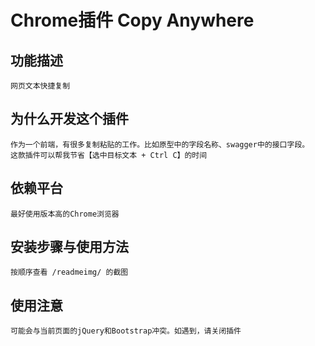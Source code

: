# Chrome插件 Copy Anywhere

## 功能描述
```
网页文本快捷复制
```
## 为什么开发这个插件
```
作为一个前端，有很多复制粘贴的工作。比如原型中的字段名称、swagger中的接口字段。
这款插件可以帮我节省【选中目标文本 + Ctrl C】的时间
```
## 依赖平台
```
最好使用版本高的Chrome浏览器
```
## 安装步骤与使用方法
```
按顺序查看 /readmeimg/ 的截图
```
## 使用注意
```
可能会与当前页面的jQuery和Bootstrap冲突。如遇到，请关闭插件
```


  

  

  
